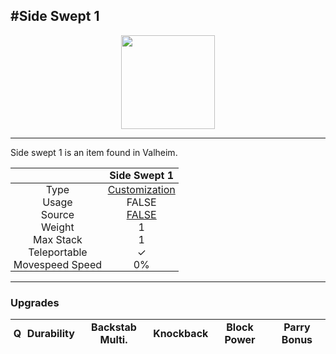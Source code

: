 <meta property="og:title" content="Side Swept 1 - MoreValheim" /><meta property="og:type" content="website" /><meta property="og:image" content="/assets/side_swept_1.png" /><meta property="og:description" content="Side Swept 1 is an item found in Valheim." /><meta name="theme-color" content="#546D78"><meta name="twitter:card" content="summary_large_image">
#Side Swept 1
-------------
<style>img {width:20px;}.tb {width:150px;display: block;margin-left: auto;margin-right: auto;}</style>

<style>.md-typeset table:not([class]) th:not([align]) {min-width:unset!important;}</style>
<style>td{padding:0em 0.3em!important;text-align:center!important;border-left:.05rem solid var(--md-default-fg-color--lightest)}</style>

<style>th{padding:0.1em 0.3em!important;text-align:center!important;font-weight:bold}</style>

<style>pre{text-align:right!important}</style>
<style>table tr td:first-child {border-left: 0;};</style>

<figure><img src="/assets/side_swept_1.png" class="tb" /><figcaption><small></small></figcaption></figure>

-------------

Side swept 1 is an item found in Valheim.

|        | Side Swept 1              |
| ----------- | ------------------------------------ |
| Type | [Customization](../../types/customization)
| Usage | FALSE<br>
| Source | [FALSE](../../items/false)
| Weight | 1 |
| Max Stack | 1 |
| Teleportable | ✓
| Movespeed Speed | 0%


-------------

### Upgrades
| Q | Durability | Backstab Multi. | Knockback | Block Power | Parry Bonus
| - | - | - | - | - | - 
